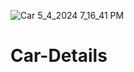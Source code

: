 ![Car 5_4_2024 7_16_41 PM](https://github.com/AdewoleK/Car-Details/assets/159004650/554b4026-205a-495e-8bb4-5f5b1440dd0e)
# Car-Details

